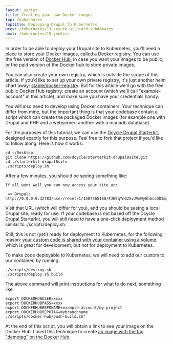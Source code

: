 ```yaml
---
layout: series
title: Creating your own Docker images
top: /kubernetes
toptitle: Deploying Drupal to Kubernetes
prev: /kubernetes/13-secure-wildcard-subdomains
next: /kubernetes/15-jenkins
---
```


In order to be able to deploy your Drupal site to Kubernetes, you'll need a place to store your Docker images, called a Docker registry. You can use the free version of [Docker Hub](https://hub.docker.com), in case you want your images to be public; or the paid version of the Docker hub to store private images.

You can also create your own registry, which is outside the scope of this article. If you'd like to set up your own private registry, it's just another helm chart away: [stable/docker-registry](https://github.com/helm/charts/tree/master/stable/docker-registry). But for this article we'll go with the free public Docker Hub registry: create an account (which we'll call "example-account" in this article), and make sure you have your credentials handy.

You will also need to develop using Docker containers. Your technique can differ from mine, but the important thing is that your codebase contain a script which can create the packaged Docker images (for example one with Drupal and PHP and a webserver; another with a mariadb database).

For the purposes of this tutorial, we can use the [Dcycle Drupal Starterkit](https://github.com/dcycle/starterkit-drupalsite), designed exactly for this purpose. Feel free to fork that project if you'd like to follow along. Here is how it works:

    cd ~/Desktop
    git clone https://github.com/dcycle/starterkit-drupal8site.git
    cd ./starterkit-drupal8site
    ./scripts/deploy.sh

After a few minutes, you should be seeing something like:

    If all went well you can now access your site at:

     => Drupal: http://0.0.0.0:32783/user/reset/1/1587565168/FJWEqYnG2SvJVmWy6hbsaDDImgJbm6kIkwM85MDBx5w/login

Visit that URL (which will differ for you), and you should be seeing a local Drupal site, ready for use. If your codebase is not based off the Dcycle Drupal Starterkit, you will still need to have a one-click deployment method similar to ./scripts/deploy.sh.

Still, this is not (yet!) ready for deployment to Kubernetes, for the following reason: [your custom code is shared with your container using a volume](https://github.com/dcycle/starterkit-drupal8site/blob/406e03c22e9e10a77cc039adc87d032d8b9fb7ec/docker-compose.dev.yml#L16), which is great for development, but not for deployment to Kubernetes.

To make code deployable to Kubernetes, we will need to add our custom to our container, by running:

    ./scripts/destroy.sh
    ./scripts/deploy.sh build

The above command will print instructions for what to do next, something like:

    export DOCKERHUBUSER=xxxx
    export DOCKERHUBPASS=xxxx
    export DOCKERHUBREPONAME=example-account/my-project
    export DOCKERHUBREPOTAG=mybranchname
    ./scripts/docker-hub/push-build.sh"

At the end of this script, you will obtain a link to see your image on the Docker Hub. I used this technique to create [an image with the tag "demotag" on the Docker Hub](https://hub.docker.com/r/dcycle/drupal-starterkit/tags).
